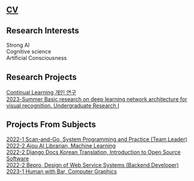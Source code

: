 ## [CV](https://github.com/Chihiro0623/Chihiro0623/blob/main/cv.pdf)


## Research Interests
Strong AI  
Cognitive science  
Artificial Consciousness  

## Research Projects
[Continual Learning 개인 연구](https://github.com/Chihiro0623/ContinualLearning)  
[2023-Summer Basic research on deep learning network architecture for visual recognition. Undergraduate Research I](https://github.com/Chihiro0623/2023summer-selfstudy1)  


## Projects From Subjects
[2022-1 Scan-and-Go, System Programming and Practice (Team Leader) ](https://github.com/Chihiro0623/Scan-and-Go)  
[2022-2 Ajou AI Librarian, Machine Learning](https://github.com/Chihiro0623/Ajou-AI-Librarian)  
[2022-2 Django Docs Korean Translation, Introduction to Open Source Software](https://github.com/Chihiro0623/Django-Docs-Korean-Translation)  
[2022-2 Bepro, Design of Web Service Systems (Backend Developer)](https://github.com/Chihiro0623/BePro)  
[2023-1 Human with Bar, Computer Graphics](https://github.com/Chihiro0623/Human-with-Bar)  
